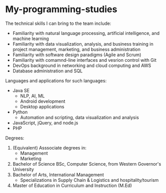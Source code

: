 # My-programming-studies

The technical skills I can bring to the team include:

- Familiarity with natural language processing, artificial intelligence, and machine learning
- Familiarity with data visualization, analysis, and business training in project management, marketing, and business administration
- Familiarity with software design paradigms (Agile and Scrum)
- Familiarity with comamnd-line interfaces and vesrion control with Git
- DevOps background in networking and cloud computing and AWS
- Database administration and SQL


Languages and applications for such languages:
 - Java SE
   * NLP, AI, ML
   * Android development
   * Desktop applications
 - Python
   * Automation and scripting, data visualization and analysis
 - JavaScript, jQuery, and node.js
 - PHP
 
 
 Degrees:
  1) (Equivalent) Asssociate degrees in:
     - Management
     - Marketing
  2) Bachelor of Science BSc, Computer Science, from Western Governor's University
  3) Bachelor of Arts, International Management
     - Specializations in Supply Chain & Logistics and hospitality/tourism
  3) Master of Education in Curriculum and Instruction (M.Ed)
